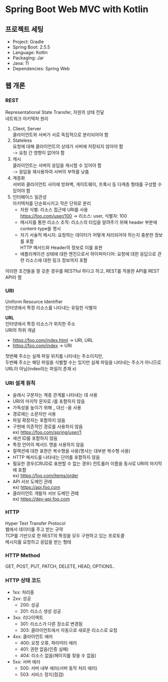 # Spring Boot Web MVC with Kotlin
## 프로젝트 세팅
- Project: Gradle
- Spring Boot: 2.5.5
- Language: Kotlin
- Packaging: Jar
- Java: 11
- Dependencies: Spring Web

## 웹 개론
### REST
Representational State Transfer, 자원의 상태 전달   
네트워크 아키텍처 원리
1. Client, Server   
클라이언트와 서버가 서로 독립적으로 분리되어야 함
2. Stateless   
요청에 대해 클라이언트의 상태가 서버에 저장되지 않아야 함   
-> 요청 간 영향이 없어야 함
3. 캐시   
클라이언트는 서버의 응답을 캐시할 수 있어야 함   
-> 응답을 재사용하여 서버의 부하를 낮춤
4. 계층화   
서버와 클라이언트 사이에 방화벽, 게이트웨이, 프록시 등 다계층 형태를 구성할 수 있어야 함
5. 인터페이스 일관성   
아키텍처를 단순화시키고 작은 단위로 분리   
   - 자원 식별: 리소스 접근에 URI를 사용   
   https://foo.com/user/100 -> 리소스: user, 식별자: 100
   - 메시지를 통한 리소스 조작: 리소스의 타입을 알려주기 위해 header 부분에 content-type을 명시
   - 자기 서술적 메시지: 요청하는 데이터가 어떻게 처리되어야 하는지 충분한 정보를 포함   
   HTTP 메서드와 Header의 정보로 이를 표현
   - 애플리케이션 상태에 대한 엔진으로서 하이퍼미디어: 요청에 대한 응답으로 관련 리소스에 대한 링크 정보까지 포함

이러한 조건들을 잘 갖춘 경우를 RESTful 하다고 하고, REST를 적용한 API를 REST API라 함

### URI
Uniform Resource Identifier   
인터넷에서 특정 리소스를 나타내는 유일한 식별자

**URL**   
인터넷에서 특정 리소스가 위치한 주소   
URI의 하위 개념   
- https://foo.com/index.html -> URI, URL   
- https://foo.com/index -> URI

첫번째 주소는 실제 파일 위치를 나타내는 주소이지만,   
두번째 주소는 해당 파일을 식별할 수는 있지만 실제 파일을 나타내는 주소가 아니므로 URL이 아님(index라는 파일이 존재 x)

### URI 설계 원칙
- 슬래시 구분자는 계층 관계를 나타내는 데 사용
- URI의 마지막 문자로 /를 포함하지 않음
- 가독성을 높이기 위해 _ 대신 -을 사용
- 경로에는 소문자만 사용
- 파일 확장자는 포함하지 않음
- 구현에 의존적인 경로를 사용하지 않음   
ex) https://foo.com/spring/user/1
- 세션 ID를 포함하지 않음
- 특정 언어의 메서드 명을 사용하지 않음
- 컬렉션에 대한 표현은 복수형을 사용(명사는 대부분 복수형 사용)
- HTTP 메서드를 나타내는 단어를 포함하지 않음
- 필요한 경우(CRUD로 표현할 수 없는 경우) 컨트롤러 이름을 동사로 URI의 마지막에 포함   
ex) https://foo.com/items/order
- API 서브 도메인 관례   
ex) https://api.foo.com
- 클라이언트 개발자 서브 도메인 관례   
ex) https://dev-api.foo.com

### HTTP
Hyper Text Transfer Protocol   
웹에서 데이터를 주고 받는 규약   
TCP를 기반으로 한 REST의 특징을 모두 구현하고 있는 프로토콜   
메시지를 요청하고 응답을 받는 형태

### HTTP Method
GET, POST, PUT, PATCH, DELETE, HEAD, OPTIONS..

### HTTP 상태 코드
- 1xx: 처리중
- 2xx: 성공
  - 200: 성공
  - 201: 리소스 생성 성공
- 3xx: 리다이렉트
  - 301: 리소스가 다른 장소로 변경됨
  - 303: 클라이언트에서 자동으로 새로운 리소스로 요청
- 4xx: 클라이언트 에러
  - 400: 요청 오류, 파라미터 에러
  - 401: 권한 없음(인증 실패)
  - 404: 리소스 없음(페이지를 찾을 수 없음)
- 5xx: 서버 에러
  - 500: 서버 내부 에러(서버 동작 처리 에러)
  - 503: 서비스 정지(점검)

